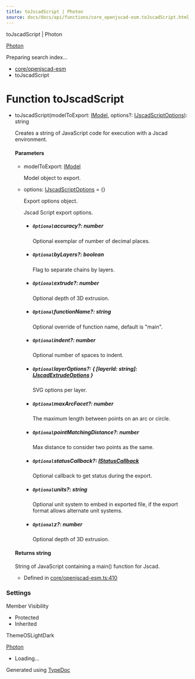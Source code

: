 ```yaml
---
title: toJscadScript | Photon
source: docs/docs/api/functions/core_openjscad-esm.toJscadScript.html
---
```


toJscadScript | Photon

[Photon](../index.html)




Preparing search index...

* [core/openjscad-esm](../modules/core_openjscad-esm.html)
* toJscadScript

# Function toJscadScript

* toJscadScript(modelToExport: [IModel](../interfaces/core_schema.IModel.html), options?: [IJscadScriptOptions](../interfaces/core_openjscad-esm.IJscadScriptOptions.html)): string

  Creates a string of JavaScript code for execution with a Jscad environment.

  #### Parameters

  + modelToExport: [IModel](../interfaces/core_schema.IModel.html)

    Model object to export.
  + options: [IJscadScriptOptions](../interfaces/core_openjscad-esm.IJscadScriptOptions.html) = {}

    Export options object.

    Jscad Script export options.

    - ##### `Optional`accuracy?: number

      Optional exemplar of number of decimal places.
    - ##### `Optional`byLayers?: boolean

      Flag to separate chains by layers.
    - ##### `Optional`extrude?: number

      Optional depth of 3D extrusion.
    - ##### `Optional`functionName?: string

      Optional override of function name, default is "main".
    - ##### `Optional`indent?: number

      Optional number of spaces to indent.
    - ##### `Optional`layerOptions?: { [layerId: string]: [IJscadExtrudeOptions](../interfaces/core_openjscad-esm.IJscadExtrudeOptions.html) }

      SVG options per layer.
    - ##### `Optional`maxArcFacet?: number

      The maximum length between points on an arc or circle.
    - ##### `Optional`pointMatchingDistance?: number

      Max distance to consider two points as the same.
    - ##### `Optional`statusCallback?: [IStatusCallback](../interfaces/core_openjscad-esm.IStatusCallback.html)

      Optional callback to get status during the export.
    - ##### `Optional`units?: string

      Optional unit system to embed in exported file, if the export format allows alternate unit systems.
    - ##### `Optional`z?: number

      Optional depth of 3D extrusion.

  #### Returns string

  String of JavaScript containing a main() function for Jscad.

  + Defined in [core/openjscad-esm.ts:410](https://github.com/mwhite454/photon/blob/main/packages/photon/src/core/openjscad-esm.ts#L410)

### Settings

Member Visibility

* Protected
* Inherited

ThemeOSLightDark

[Photon](../index.html)

* Loading...

Generated using [TypeDoc](https://typedoc.org/)
